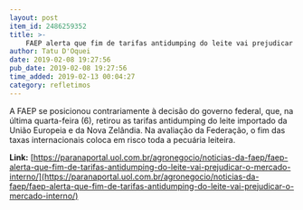 ```yaml
---
layout: post
item_id: 2486259352
title: >-
    FAEP alerta que fim de tarifas antidumping do leite vai prejudicar o mercado interno
author: Tatu D'Oquei
date: 2019-02-08 19:27:56
pub_date: 2019-02-08 19:27:56
time_added: 2019-02-13 00:04:27
category: refletimos
---
```


A FAEP se posicionou contrariamente à decisão do governo federal, que, na última quarta-feira (6), retirou as tarifas antidumping do leite importado da União Europeia e da Nova Zelândia. Na avaliação da Federação, o fim das taxas internacionais coloca em risco toda a pecuária leiteira.

**Link:** [https://paranaportal.uol.com.br/agronegocio/noticias-da-faep/faep-alerta-que-fim-de-tarifas-antidumping-do-leite-vai-prejudicar-o-mercado-interno/](https://paranaportal.uol.com.br/agronegocio/noticias-da-faep/faep-alerta-que-fim-de-tarifas-antidumping-do-leite-vai-prejudicar-o-mercado-interno/)

